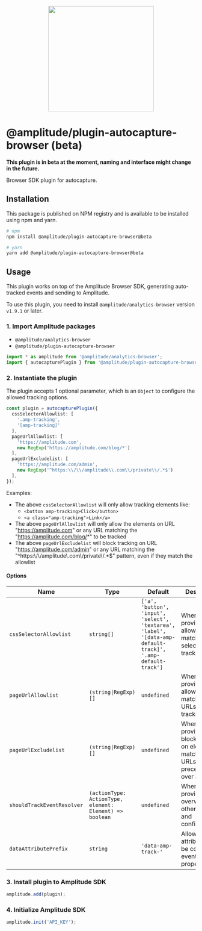 <p align="center">
  <a href="https://amplitude.com" target="_blank" align="center">
    <img src="https://static.amplitude.com/lightning/46c85bfd91905de8047f1ee65c7c93d6fa9ee6ea/static/media/amplitude-logo-with-text.4fb9e463.svg" width="280">
  </a>
  <br />
</p>

# @amplitude/plugin-autocapture-browser (beta)
**This plugin is in beta at the moment, naming and interface might change in the future.**

Browser SDK plugin for autocapture.

## Installation

This package is published on NPM registry and is available to be installed using npm and yarn.

```sh
# npm
npm install @amplitude/plugin-autocapture-browser@beta

# yarn
yarn add @amplitude/plugin-autocapture-browser@beta
```

## Usage

This plugin works on top of the Amplitude Browser SDK, generating auto-tracked events and sending to Amplitude.

To use this plugin, you need to install `@amplitude/analytics-browser` version `v1.9.1` or later.

### 1. Import Amplitude packages

* `@amplitude/analytics-browser`
* `@amplitude/plugin-autocapture-browser`

```typescript
import * as amplitude from '@amplitude/analytics-browser';
import { autocapturePlugin } from '@amplitude/plugin-autocapture-browser';
```

### 2. Instantiate the plugin

The plugin accepts 1 optional parameter, which is an `Object` to configure the allowed tracking options.

```typescript
const plugin = autocapturePlugin({
  cssSelectorAllowlist: [
    '.amp-tracking',
    '[amp-tracking]'
  ],
  pageUrlAllowlist: [
    'https://amplitude.com',
    new RegExp('https://amplitude.com/blog/*')
  ],
  pageUrlExcludelist: [
    'https://amplitude.com/admin',
    new RegExp('^https:\\/\\/amplitude\\.com\\/private\\/.*$')
  ],
});
```

Examples:
- The above `cssSelectorAllowlist` will only allow tracking elements like:
    - `<button amp-tracking>Click</button>`
    - `<a class="amp-tracking">Link</a>`
- The above `pageUrlAllowlist` will only allow the elements on URL "https://amplitude.com" or any URL matching the "https://amplitude.com/blog/*" to be tracked
- The above `pageUrlExcludelist` will block tracking on URL "https://amplitude.com/admin" or any URL matching the "^https:\\/\\/amplitude\\.com\\/private\\/.*$" pattern, even if they match the allowlist

#### Options

|Name|Type|Default|Description|
|-|-|-|-|
|`cssSelectorAllowlist`|`string[]`|`['a', 'button', 'input', 'select', 'textarea', 'label', '[data-amp-default-track]', '.amp-default-track']`| When provided, only allow elements matching any selector to be tracked. |
|`pageUrlAllowlist`|`(string\|RegExp)[]`|`undefined`| When provided, only allow elements matching URLs to be tracked. |
|`pageUrlExcludelist`|`(string\|RegExp)[]`|`undefined`| When provided, block tracking on elements matching URLs. Takes precedence over allowlist. |
|`shouldTrackEventResolver`|`(actionType: ActionType, element: Element) => boolean`|`undefined`| When provided, overwrite all other allowlists and configurations. |
|`dataAttributePrefix`|`string`|`'data-amp-track-'`| Allow data attributes to be collected in event property. |

### 3. Install plugin to Amplitude SDK

```typescript
amplitude.add(plugin);
```

### 4. Initialize Amplitude SDK

```typescript
amplitude.init('API_KEY');
```
